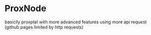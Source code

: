 # ProxNode
basiclly proxplat with more advanced features using more api request (github pages limited by http requests)
